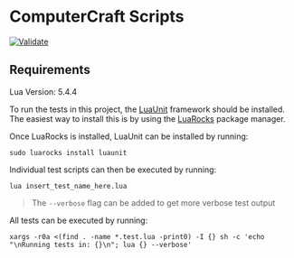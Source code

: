 # ComputerCraft Scripts

[![Validate](https://github.com/ashley-evans/computercraft-scripts/actions/workflows/ci.yml/badge.svg)](https://github.com/ashley-evans/computercraft-scripts/actions/workflows/ci.yml)

## Requirements

Lua Version: 5.4.4

To run the tests in this project, the [LuaUnit](https://luaunit.readthedocs.io/en/latest/#installation) framework should be installed. The easiest way to install this is by using the [LuaRocks](https://github.com/luarocks/luarocks/wiki/Download) package manager.

Once LuaRocks is installed, LuaUnit can be installed by running:
```shell
sudo luarocks install luaunit
```

Individual test scripts can then be executed by running:
```shell
lua insert_test_name_here.lua
```
> The `--verbose` flag can be added to get more verbose test output

All tests can be executed by running:
```shell
xargs -r0a <(find . -name *.test.lua -print0) -I {} sh -c 'echo "\nRunning tests in: {}\n"; lua {} --verbose'
```
